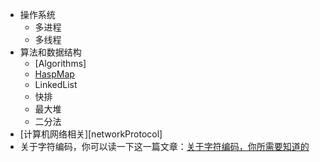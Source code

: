 - 操作系统
    - 多进程
    - 多线程
- 算法和数据结构 
    - [Algorithms]
    - [HaspMap](https://github.com/BryceLee/algorithms-learning/blob/master/data-structure/java/hashmap.md)
    - LinkedList
    - 快排
    - 最大堆
    - 二分法
- [计算机网络相关][networkProtocol]
- 关于字符编码，你可以读一下这一篇文章：[关于字符编码，你所需要知道的](http://www.imkevinyang.com/2010/06/%E5%85%B3%E4%BA%8E%E5%AD%97%E7%AC%A6%E7%BC%96%E7%A0%81%EF%BC%8C%E4%BD%A0%E6%89%80%E9%9C%80%E8%A6%81%E7%9F%A5%E9%81%93%E7%9A%84.html)